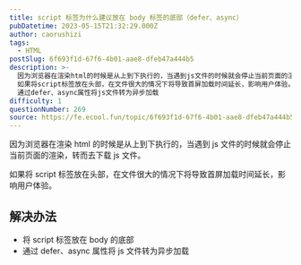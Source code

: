```yaml
---
title: script 标签为什么建议放在 body 标签的底部（defer、async）
pubDatetime: 2023-05-15T21:32:29.000Z
author: caorushizi
tags:
  - HTML
postSlug: 6f693f1d-67f6-4b01-aae8-dfeb47a444b5
description: >-
  因为浏览器在渲染html的时候是从上到下执行的，当遇到js文件的时候就会停止当前页面的渲染，转而去下载js文件。
  如果将script标签放在头部，在文件很大的情况下将导致首屏加载时间延长，影响用户体验。 解决办法 将script标签放在body的底部
  通过defer、async属性将js文件转为异步加载
difficulty: 1
questionNumber: 269
source: https://fe.ecool.fun/topic/6f693f1d-67f6-4b01-aae8-dfeb47a444b5
---
```


因为浏览器在渲染 html 的时候是从上到下执行的，当遇到 js 文件的时候就会停止当前页面的渲染，转而去下载 js 文件。

如果将 script 标签放在头部，在文件很大的情况下将导致首屏加载时间延长，影响用户体验。

## 解决办法

- 将 script 标签放在 body 的底部
- 通过 defer、async 属性将 js 文件转为异步加载
